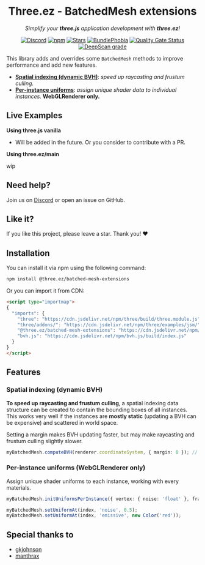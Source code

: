 <div align="center">
  
  <h1>Three.ez - BatchedMesh extensions</h1>
  <p>
    <em>Simplify your <b>three.js</b> application development with <b>three.ez</b>!</em>
  </p>

  [![Discord](https://img.shields.io/badge/chat-discord-blue?style=flat&logo=discord)](https://discord.gg/MVTwrdX3JM)
  [![npm](https://img.shields.io/npm/v/@three.ez/batched-mesh-extensions)](https://www.npmjs.com/package/@three.ez/batched-mesh-extensions)
  [![Stars](https://badgen.net/github/stars/agargaro/batched-mesh-extensions)](https://github.com/agargaro/batched-mesh-extensions)
  [![BundlePhobia](https://badgen.net/bundlephobia/min/@three.ez/batched-mesh-extensions)](https://bundlephobia.com/package/@three.ez/batched-mesh-extensions)
  [![Quality Gate Status](https://sonarcloud.io/api/project_badges/measure?project=agargaro_batched-mesh-extensions&metric=alert_status)](https://sonarcloud.io/summary/new_code?id=agargaro_batched-mesh-extensions)
  [![DeepScan grade](https://deepscan.io/api/teams/21196/projects/29481/branches/945757/badge/grade.svg)](https://deepscan.io/dashboard#view=project&tid=21196&pid=29481&bid=945757)

</div>

This library adds and overrides some `BatchedMesh` methods to improve performance and add new features.

- [**Spatial indexing (dynamic BVH)**](#spatial-indexing-dynamic-bvh): *speed up raycasting and frustum culling.*
- [**Per-instance uniforms**](#per-instance-uniforms): *assign unique shader data to individual instances.* **WebGLRenderer only.**

## Live Examples

**Using three.js vanilla**

- Will be added in the future. Or you consider to contribute with a PR.

**Using three.ez/main**

wip
<!-- - [1kk static trees](https://stackblitz.com/edit/three-ezinstancedmesh2-1kk-static-trees?file=src%2Fmain.ts&embed=1&hideDevTools=1&view=preview) -->

## Need help?

Join us on [Discord](https://discord.gg/MVTwrdX3JM) or open an issue on GitHub.

## Like it?

If you like this project, please leave a star. Thank you! ❤️

## Installation

You can install it via npm using the following command:

```bash
npm install @three.ez/batched-mesh-extensions
```

Or you can import it from CDN:

```html
<script type="importmap">
{
  "imports": {
    "three": "https://cdn.jsdelivr.net/npm/three/build/three.module.js",
    "three/addons/": "https://cdn.jsdelivr.net/npm/three/examples/jsm/",
    "@three.ez/batched-mesh-extensions": "https://cdn.jsdelivr.net/npm/@three.ez/batched-mesh-extensions/build/index.js",
    "bvh.js": "https://cdn.jsdelivr.net/npm/bvh.js/build/index.js"
  }
}
</script>
```

## Features

### Spatial indexing (dynamic BVH)

**To speed up raycasting and frustum culling**, a spatial indexing data structure can be created to contain the bounding boxes of all instances. <br>
This works very well if the instances are **mostly static** (updating a BVH can be expensive) and scattered in world space. <br>

Setting a margin makes BVH updating faster, but may make raycasting and frustum culling slightly slower.
```ts
myBatchedMesh.computeBVH(renderer.coordinateSystem, { margin: 0 }); // margin is optional
```

### Per-instance uniforms (WebGLRenderer only)

Assign unique shader uniforms to each instance, working with every materials.

```ts
myBatchedMesh.initUniformsPerInstance({ vertex: { noise: 'float' }, fragment: { metalness: 'float', roughness: 'float', emissive: 'vec3' } });

myBatchedMesh.setUniformAt(index, 'noise', 0.5);
myBatchedMesh.setUniformAt(index, 'emissive', new Color('red'));
```

## Special thanks to

- [gkjohnson](https://github.com/gkjohnson)
- [manthrax](https://github.com/manthrax)
  